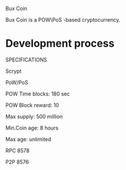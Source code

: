 
Bux Coin

Bux Coin is a POW\PoS -based cryptocurrency.

Development process
===========================

SPECIFICATIONS

Scrypt

PoW/PoS

POW Time blocks: 180 sec

POW Block reward: 10


Max supply: 500 million


Min.Coin age: 8 hours

Max age: unlimited

RPC 8578

P2P 8576


